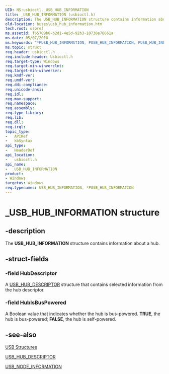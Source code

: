 ```yaml
---
UID: NS:usbioctl._USB_HUB_INFORMATION
title: _USB_HUB_INFORMATION (usbioctl.h)
description: The USB_HUB_INFORMATION structure contains information about a hub.
old-location: buses\usb_hub_information.htm
tech.root: usbref
ms.assetid: f65789b6-b2d1-4e5d-92b3-10730e76661a
ms.date: 05/07/2018
ms.keywords: "*PUSB_HUB_INFORMATION, PUSB_HUB_INFORMATION, PUSB_HUB_INFORMATION structure pointer [Buses], USB_HUB_INFORMATION, USB_HUB_INFORMATION structure [Buses], _USB_HUB_INFORMATION, buses.usb_hub_information, usbioctl/PUSB_HUB_INFORMATION, usbioctl/USB_HUB_INFORMATION, usbstrct_3997108b-7c0b-419e-80e8-fadab455a2f5.xml"
ms.topic: struct
req.header: usbioctl.h
req.include-header: Usbioctl.h
req.target-type: Windows
req.target-min-winverclnt: 
req.target-min-winversvr: 
req.kmdf-ver: 
req.umdf-ver: 
req.ddi-compliance: 
req.unicode-ansi: 
req.idl: 
req.max-support: 
req.namespace: 
req.assembly: 
req.type-library: 
req.lib: 
req.dll: 
req.irql: 
topic_type:
-	APIRef
-	kbSyntax
api_type:
-	HeaderDef
api_location:
-	usbioctl.h
api_name:
-	USB_HUB_INFORMATION
product:
- Windows
targetos: Windows
req.typenames: USB_HUB_INFORMATION, *PUSB_HUB_INFORMATION
---
```


# _USB_HUB_INFORMATION structure


## -description


The <b>USB_HUB_INFORMATION</b> structure contains information about a hub.


## -struct-fields




### -field HubDescriptor

A <a href="https://msdn.microsoft.com/library/windows/hardware/ff539331">USB_HUB_DESCRIPTOR</a> structure that contains selected information from the hub descriptor.


### -field HubIsBusPowered

A Boolean value that indicates whether the hub is bus-powered. <b>TRUE</b>, the hub is bus-powered; <b>FALSE</b>, the hub is self-powered.


## -see-also




<a href="https://msdn.microsoft.com/library/windows/hardware/ff540160">USB Structures</a>



<a href="https://msdn.microsoft.com/library/windows/hardware/ff539331">USB_HUB_DESCRIPTOR</a>



<a href="https://msdn.microsoft.com/library/windows/hardware/ff540110">USB_NODE_INFORMATION</a>
 

 

